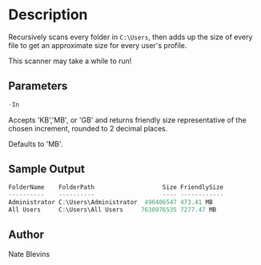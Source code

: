 # Description

Recursively scans every folder in `C:\Users`, then adds up the size of every file to get an approximate size for every user's profile.

This scanner may take a while to run!

## Parameters

```powershell
-In
```

Accepts 'KB','MB', or 'GB' and returns friendly size representative of the chosen increment, rounded to 2 decimal places.

Defaults to 'MB'.

## Sample Output

```powershell
FolderName    FolderPath                   Size FriendlySize
----------    ----------                   ---- ------------
Administrator C:\Users\Administrator  496406547 473.41 MB
All Users     C:\Users\All Users     7630976535 7277.47 MB
```

## Author

Nate Blevins